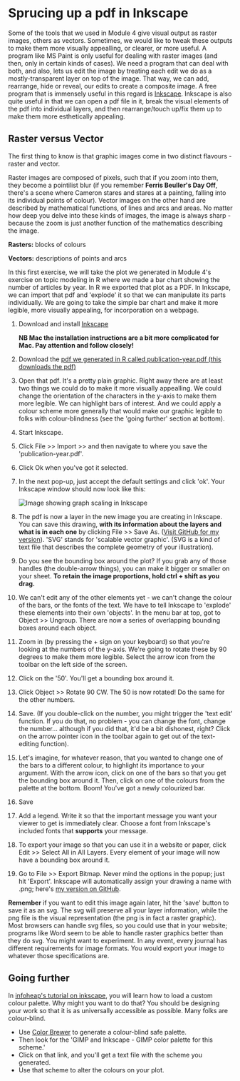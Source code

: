 # Sprucing up a pdf in Inkscape

Some of the tools that we used in Module 4 give visual output as raster images, others as vectors. Sometimes, we would like to tweak these outputs to make them more visually appealling, or clearer, or more useful. A program like MS Paint is only useful for dealing with raster images (and then, only in certain kinds of cases). We need a program that can deal with both, and also, lets us edit the image by treating each edit we do as a mostly-transparent layer on top of the image. That way, we can add, rearrange, hide or reveal, our edits to create a composite image. A free program that is immensely useful in this regard is [Inkscape](https://inkscape.org/en/). Inkscape is also quite useful in that we can open a pdf file in it, break the visual elements of the pdf into individual layers, and then rearrange/touch up/fix them up to make them more esthetically appealing.

## Raster versus Vector

The first thing to know is that graphic images come in two distinct flavours - raster and vector.

Raster images are composed of pixels, such that if you zoom into them, they become a pointilist blur (if you remember **Ferris Beuller's Day Off**, there's a scene where Cameron stares and stares at a painting, falling into its individual points of colour). Vector images on the other hand are described by mathematical functions, of lines and arcs and areas. No matter how deep you delve into these kinds of images, the image is always sharp - because the zoom is just another function of the mathematics describing the image.

**Rasters:** blocks of colours

**Vectors:** descriptions of points and arcs

In this first exercise, we will take the plot we generated in Module 4's exercise on topic modeling in R where we made a bar chart showing the number of articles by year. In R we exported that plot as a PDF. In Inkscape, we can import that pdf and 'explode' it so that we can manipulate its parts individually. We are going to take the simple bar chart and make it more legible, more visually appealing, for incorporation on a webpage.

1. Download and install [Inkscape](https://inkscape.org/en/) 

    **NB Mac the installation instructions are a bit more complicated for Mac. Pay attention and follow closely!**

2. Download the [pdf we generated in R called publication-year.pdf (this downloads the pdf)](https://github.com/hist3907b-winter2015/module5-humanitiesvisualization/raw/master/publication-year.pdf)

3. Open that pdf. It's a pretty plain graphic. Right away there are at least two things we could do to make it more visually appealling. We could change the orientation of the characters in the y-axis to make them more legible. We can highlight bars of interest. And we could apply a colour scheme more generally that would make our graphic legible to folks with colour-blindness (see the 'going further' section at bottom).

4. Start Inkscape. 

5. Click File >> Import >> and then navigate to where you save the 'publication-year.pdf'. 

6. Click Ok when you've got it selected. 

7. In the next pop-up, just accept the default settings and click 'ok'. Your Inkscape window should now look like this:

    ![Image showing graph scaling in Inkscape](https://raw.githubusercontent.com/hist3907b-winter2015/module5-humanitiesvisualization/master/inkscape1.png)

8. The pdf is now a layer in the new image you are creating in Inkscape. You can save this drawing, **with its information about the layers and what is in each one** by clicking File >> Save As. ([Visit GitHub for my version](https://raw.githubusercontent.com/hist3907b-winter2015/module5-humanitiesvisualization/master/exercise1drawing-final.svg)). 'SVG' stands for 'scalable vector graphic'. (SVG is a kind of text file that describes the complete geometry of your illustration).

9. Do you see the bounding box around the plot? If you grab any of those handles (the double-arrow things), you can make it bigger or smaller on your sheet. **To retain the image proportions, hold ctrl + shift as you drag.** 

10. We can't edit any of the other elements yet - we can't change the colour of the bars, or the fonts of the text. We have to tell Inkscape to 'explode' these elements into their own 'objects'. In the menu bar at top, got to Object >> Ungroup. There are now a series of overlapping bounding boxes around each object.

11. Zoom in (by pressing the + sign on your keyboard) so that you're looking at the numbers of the y-axis. We're going to rotate these by 90 degrees to make them more legible. Select the arrow icon from the toolbar on the left side of the screen.

12. Click on the '50'. You'll get a bounding box around it. 

13. Click Object >> Rotate 90 CW. The 50 is now rotated! Do the same for the other numbers. 

14. Save. (If you double-click on the number, you might trigger the 'text edit' function. If you do that, no problem - you can change the font, change the number... although if you did that, it'd be a bit dishonest, right? Click on the arrow pointer icon in the toolbar again to get out of the text-editing function).

15. Let's imagine, for whatever reason, that you wanted to change one of the bars to a different colour, to highlight its importance to your argument. With the arrow icon, click on one of the bars so that you get the bounding box around it. Then, click on one of the colours from the palette at the bottom. Boom! You've got a newly colourized bar. 

16. Save

17. Add a legend. Write it so that the important message you want your viewer to get is immediately clear. Choose a font from Inkscape's included fonts that **supports** your message.

18. To export your image so that you can use it in a website or paper, click Edit >> Select All in All Layers. Every element of your image will now have a bounding box around it.

19. Go to File >> Export Bitmap. Never mind the options in the popup; just hit 'Export'. Inkscape will automatically assign your drawing a name with .png; here's [my version on GitHub](https://raw.githubusercontent.com/hist3907b-winter2015/module5-humanitiesvisualization/master/g3161.png). 

**Remember** if you want to edit this image again later, hit the 'save' button to save it as an svg. The svg will preserve all your layer information, while the png file is the visual representation (the png is in fact a raster graphic). Most browsers can handle svg files, so you could use that in your website; programs like Word seem to be able to handle raster graphics better than they do svg. You might want to experiment. In any event, every journal has different requirements for image formats. You would export your image to whatever those specifications are.

## Going further

In [infoheap's tutorial on inkscape](http://infoheap.com/create-and-use-color-palettes-in-inkscape/), you will learn how to load a custom colour palette. Why might you want to do that? You should be designing your work so that it is as universally accessible as possible. Many folks are colour-blind. 

+ Use [Color Brewer](http://colorbrewer2.org/) to generate a colour-blind safe palette. 
+ Then look for the 'GIMP and Inkscape - GIMP color palette for this scheme.' 
+ Click on that link, and you'll get a text file with the scheme you generated. 
+ Use that scheme to alter the colours on your plot.
